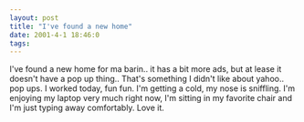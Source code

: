 ```yaml
---
layout: post
title: "I've found a new home"
date: 2001-4-1 18:46:0
tags: 
---
```


I've found a new home for ma barin.. it has a bit more ads, but at lease it doesn't have a pop up thing.. That's something I didn't like about yahoo.. pop ups. I worked today, fun fun. I'm getting a cold, my nose is sniffling. I'm enjoying my laptop very much right now, I'm sitting in my favorite chair and I'm just typing away comfortably. Love it.

